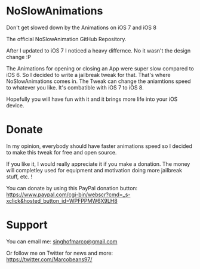 NoSlowAnimations
================
Don't get slowed down by the Animations on iOS 7 and iOS 8</p>
The official NoSlowAnimation GitHub Repository.



After I updated to iOS 7 I noticed a heavy differnce. No it wasn't the design change :P</p>
The Animations for opening or closing an App were super slow compared to iOS 6. So I decided to write a jailbreak tweak for that. That's where NoSlowAnimations comes in. The Tweak can change the aniamtions speed to whatever you like.
It's combatible with iOS 7 to iOS 8. </p>
Hopefully you will have fun with it and it brings more life into your iOS device.

Donate
================
In my opinion, everybody should have faster animations speed so I decided to make this tweak for free and open source. </p>If you like it, I would really appreciate it if you make a donation. The money will completley used for equipment and motivation doing more jailbreak stuff, etc. ! </p>
You can donate by using this PayPal donation button: https://www.paypal.com/cgi-bin/webscr?cmd=_s-xclick&hosted_button_id=WPFPPMW6X9LH8

Support
================
You can email me: singhofmarco@gmail.com</p>
Or follow me on Twitter for news and more: https://twitter.com/Marcobeans97/



